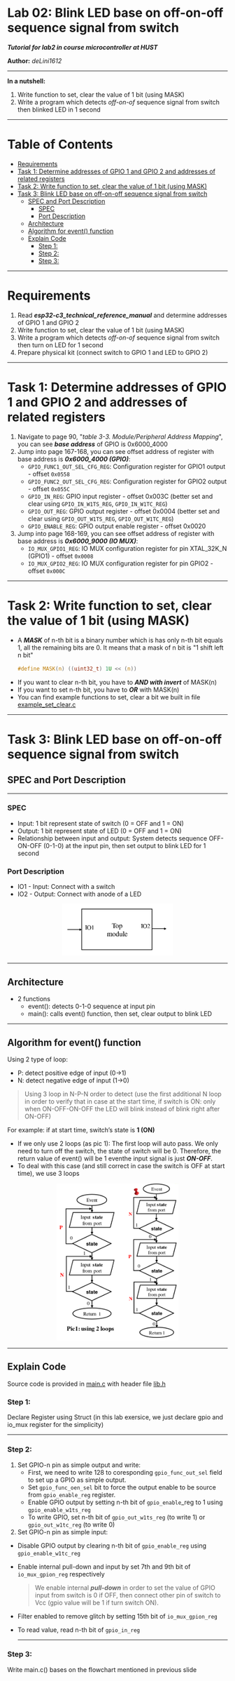 Lab 02: Blink LED base on off-on-off sequence signal from switch
==============

***Tutorial for lab2 in course microcontroller at HUST***

**Author:** *deLini1612*

---

**In a nutshell:**
1. Write function to set, clear the value of 1 bit (using MASK)
2. Write a program which detects *off-on-of* sequence signal from switch then blinked LED in 1 second

---
# Table of Contents
- [Requirements](#requirements)
- [Task 1: Determine addresses of GPIO 1 and GPIO 2 and addresses of related registers](#task-1-determine-addresses-of-gpio-1-and-gpio-2-and-addresses-of-related-registers)
- [Task 2: Write function to set, clear the value of 1 bit (using MASK)](#task-2-write-function-to-set-clear-the-value-of-1-bit-using-mask)
- [Task 3: Blink LED base on off-on-off sequence signal from switch](#task-3-blink-led-base-on-off-on-off-sequence-signal-from-switch)
  - [SPEC and Port Description](#spec-and-port-description)
    - [SPEC](#spec)
    - [Port Description](#port-description)
  - [Architecture](#architecture)
  - [Algorithm for event() function](#algorithm-for-event-function)
  - [Explain Code](#explain-code)
    - [Step 1:](#step-1)
    - [Step 2:](#step-2)
    - [Step 3:](#step-3)


---
# Requirements

1. Read ***esp32-c3_technical_reference_manual*** and determine addresses of GPIO 1 and GPIO 2
2. Write function to set, clear the value of 1 bit (using MASK)
3. Write a program which detects *off-on-of* sequence signal from switch then turn on LED for 1 second
4. Prepare physical kit (connect switch to GPIO 1 and LED to GPIO 2)

---

# Task 1: Determine addresses of GPIO 1 and GPIO 2 and addresses of related registers
1. Navigate to page 90, "*table 3-3. Module/Peripheral Address Mapping*", you can see ***base address*** of GPIO is 0x6000_4000
2. Jump into page 167-168, you can see offset address of register with base address is ***0x6000_4000 (GPIO)***:
    - `GPIO_FUNC1_OUT_SEL_CFG_REG`: Configuration register for GPIO1 output - offset `0x0558`
    - `GPIO_FUNC2_OUT_SEL_CFG_REG`: Configuration register for GPIO2 output - offset `0x055C`
    - `GPIO_IN_REG`: GPIO input register - offset 0x003C (better set and clear using `GPIO_IN_W1TS_REG`, `GPIO_IN_W1TC_REG`)
    - `GPIO_OUT_REG`: GPIO output register - offset 0x0004 (better set and clear using `GPIO_OUT_W1TS_REG`, `GPIO_OUT_W1TC_REG`)
    - `GPIO_ENABLE_REG`: GPIO output enable register - offset 0x0020
3. Jump into page 168-169, you can see offset address of register with base address is ***0x6000_9000 (IO MUX)***:
    - `IO_MUX_GPIO1_REG`: IO MUX configuration register for pin XTAL_32K_N (GPIO1) - offset `0x0008`
    - `IO_MUX_GPIO2_REG`: IO MUX configuration register for pin GPIO2 - offset `0x000C`


---
# Task 2: Write function to set, clear the value of 1 bit (using MASK)
- A ***MASK*** of n-th bit is a binary number which is has only n-th bit equals 1, all the remaining bits are 0. It means that a mask of n bit is "1 shift left n bit"
    ```C
    #define MASK(n) ((uint32_t) 1U << (n))
    ```
- If you want to clear n-th bit, you have to ***AND with invert*** of MASK(n)
- If you want to set n-th bit, you have to ***OR*** with MASK(n)
- You can find example functions to set, clear a bit we built in file [example_set_clear.c](./example_set_clear.c)

---
# Task 3: Blink LED base on off-on-off sequence signal from switch

## SPEC and Port Description
---
### SPEC
- Input: 1 bit represent state of switch (0 = OFF and 1 = ON)
- Output: 1 bit represent state of LED (0 = OFF and 1 = ON)
- Relationship between input and output: System detects sequence OFF-ON-OFF (0-1-0) at the input pin, then set output to blink LED for 1 second

### Port Description
- IO1 - Input: Connect with a switch
- IO2 - Output: Connect with anode of a LED

<p align="center">
  <img src="./Pics/SPEC.png" width="50%">
</p>

---
## Architecture
- 2 functions
  - event(): detects 0-1-0 sequence at input pin
  - main(): calls event() function, then set, clear output to blink LED

---
## Algorithm for event() function
Using 2 type of loop:
  - P: detect positive edge of input (0->1)
  - N: detect negative edge of input (1->0)

> Using 3 loop in N-P-N order to detect (use the first additional N loop in order to verify that in case at the start time, if switch is ON: only when ON-OFF-ON-OFF the LED will blink instead of blink right after ON-OFF)

For example: if at start time, switch’s state is **1 (ON)**
- If we only use 2 loops (as pic 1): The first loop will auto pass. We only need to turn off the switch, the state of switch will be 0. Therefore, the return value of event() will be 1 eventhe input signal is just ***ON-OFF***.
- To deal with this case (and still correct in case the switch is OFF at start time), we use 3 loops

<p align="center">
  <img src="./Pics/FlowChart.png" width="55%">
</p>

---
## Explain Code
Source code is provided in [main.c](./main.c) with header file [lib.h](./lib.h)
### Step 1:
Declare Register using Struct (in this lab exersice, we just declare gpio and io_mux register for the simplicity)

  ---
### Step 2:
1. Set GPIO-n pin as simple output and write:
   - First, we need to write 128 to coresponding `gpio_func_out_sel` field to set up a GPIO as simple output.
   - Set `gpio_func_oen_sel` bit to force the output enable to be source from `gpio_enable_reg` register.
   - Enable GPIO output by setting n-th bit of `gpio_enable`_reg to 1 using `gpio_enable_w1ts_reg`
   - To write GPIO, set n-th bit of `gpio_out_w1ts_reg` (to write 1) or `gpio_out_w1tc_reg` (to write 0)
2. Set GPIO-n pin as simple input:
- Disable GPIO output by clearing n-th bit of `gpio_enable_reg` using `gpio_enable_w1tc_reg`
- Enable internal pull-down and input by set 7th and 9th bit of `io_mux_gpion_reg` respectively
    >We enable internal ***pull-down*** in order to set the value of GPIO input from switch is 0 if OFF, then connect other pin of switch to Vcc (gpio value will be 1 if turn switch ON).
- Filter enabled to remove glitch by setting 15th bit of `io_mux_gpion_reg`
- To read value, read n-th bit of `gpio_in_reg`
  
  ---
### Step 3:
Write main.c() bases on the flowchart mentioned in previous slide
